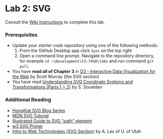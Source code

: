 # Lab 2: SVG
Consult the [Wiki Instructions](https://github.gatech.edu/CS-7450/Labs/wiki/Lab-2:-SVG) to complete this lab.

### Prerequisites
* Update your *starter code repository* using one of the following methods:
    1. From the GitHub Desktop app click `Sync` on the top right
    2. Open a command line prompt. Navigate to the repository directory, for example `cd ~\Development\CS-7450\labs` and run command `git pull`.
* You have **read all of Chapter 3** in [D3 - Interactive Data Visualization for the Web](http://alignedleft.com/work/d3-book-2e) by Scott Murray (the SVG section)
* You have read [Understanding SVG Coordinate Systems and Transformations (Parts 1 + 2)](http://www.sarasoueidan.com/blog/svg-transformations/) by S. Soueidan

### Additional Reading
* [HongKiat SVG Blog Series](http://www.hongkiat.com/blog/tag/scalable-vector-graphics/)
* [MDN SVG Tutorial](https://developer.mozilla.org/en-US/docs/Web/SVG/Tutorial/Introduction)
* [Illustrated Guide to SVG "path" element](https://css-tricks.com/svg-path-syntax-illustrated-guide/)
* [w3 SVG Primer](https://www.w3.org/Graphics/SVG/IG/resources/svgprimer.html#advantages)
* [Intro to Web Technologies (SVG Section)](http://dataviscourse.net/2015/lectures/lecture-html/) by A. Lex of U. of Utah